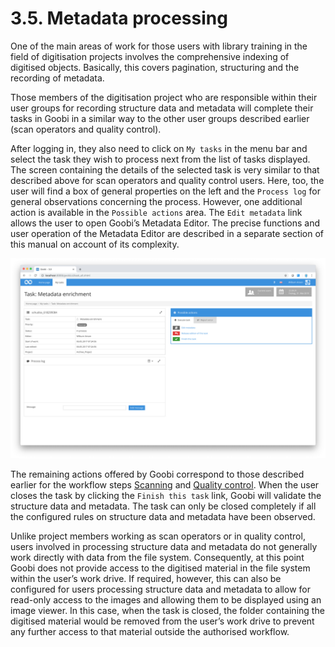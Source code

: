 # 3.5. Metadata processing

One of the main areas of work for those users with library training in the field of digitisation projects involves the comprehensive indexing of digitised objects. Basically, this covers pagination, structuring and the recording of metadata.

Those members of the digitisation project who are responsible within their user groups for recording structure data and metadata will complete their tasks in Goobi in a similar way to the other user groups described earlier \(scan operators and quality control\).

After logging in, they also need to click on `My tasks` in the menu bar and select the task they wish to process next from the list of tasks displayed. The screen containing the details of the selected task is very similar to that described above for scan operators and quality control users. Here, too, the user will find a box of general properties on the left and the `Process log` for general observations concerning the process. However, one additional action is available in the `Possible actions` area. The `Edit metadata` link allows the user to open Goobi’s Metadata Editor. The precise functions and user operation of the Metadata Editor are described in a separate section of this manual on account of its complexity.

![Details of a task accepted by the user with the additional &#x2018;Edit metadata link](../../.gitbook/assets/30-36e.png)

The remaining actions offered by Goobi correspond to those described earlier for the workflow steps [Scanning](3.1.md) and [Quality control](3.2.md). When the user closes the task by clicking the `Finish this task` link, Goobi will validate the structure data and metadata. The task can only be closed completely if all the configured rules on structure data and metadata have been observed.

Unlike project members working as scan operators or in quality control, users involved in processing structure data and metadata do not generally work directly with data from the file system. Consequently, at this point Goobi does not provide access to the digitised material in the file system within the user’s work drive. If required, however, this can also be configured for users processing structure data and metadata to allow for read-only access to the images and allowing them to be displayed using an image viewer. In this case, when the task is closed, the folder containing the digitised material would be removed from the user’s work drive to prevent any further access to that material outside the authorised workflow.

